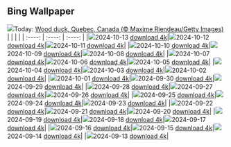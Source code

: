 ## Bing Wallpaper
![](./wallpaper/2024-10-13.jpg)Today: [Wood duck, Quebec, Canada (© Maxime Riendeau/Getty Images)](./wallpaper/2024-10-13.jpg)
|      |      |      |
| :----: | :----: | :----: |
|![](./wallpaper/2024-10-13_sm.jpg)2024-10-13 [download 4k](./wallpaper/2024-10-13.jpg)|![](./wallpaper/2024-10-12_sm.jpg)2024-10-12 [download 4k](./wallpaper/2024-10-12.jpg)|![](./wallpaper/2024-10-11_sm.jpg)2024-10-11 [download 4k](./wallpaper/2024-10-11.jpg)|
|![](./wallpaper/2024-10-10_sm.jpg)2024-10-10 [download 4k](./wallpaper/2024-10-10.jpg)|![](./wallpaper/2024-10-09_sm.jpg)2024-10-09 [download 4k](./wallpaper/2024-10-09.jpg)|![](./wallpaper/2024-10-08_sm.jpg)2024-10-08 [download 4k](./wallpaper/2024-10-08.jpg)|
|![](./wallpaper/2024-10-07_sm.jpg)2024-10-07 [download 4k](./wallpaper/2024-10-07.jpg)|![](./wallpaper/2024-10-06_sm.jpg)2024-10-06 [download 4k](./wallpaper/2024-10-06.jpg)|![](./wallpaper/2024-10-05_sm.jpg)2024-10-05 [download 4k](./wallpaper/2024-10-05.jpg)|
|![](./wallpaper/2024-10-04_sm.jpg)2024-10-04 [download 4k](./wallpaper/2024-10-04.jpg)|![](./wallpaper/2024-10-03_sm.jpg)2024-10-03 [download 4k](./wallpaper/2024-10-03.jpg)|![](./wallpaper/2024-10-02_sm.jpg)2024-10-02 [download 4k](./wallpaper/2024-10-02.jpg)|
|![](./wallpaper/2024-10-01_sm.jpg)2024-10-01 [download 4k](./wallpaper/2024-10-01.jpg)|![](./wallpaper/2024-09-30_sm.jpg)2024-09-30 [download 4k](./wallpaper/2024-09-30.jpg)|![](./wallpaper/2024-09-29_sm.jpg)2024-09-29 [download 4k](./wallpaper/2024-09-29.jpg)|
|![](./wallpaper/2024-09-28_sm.jpg)2024-09-28 [download 4k](./wallpaper/2024-09-28.jpg)|![](./wallpaper/2024-09-27_sm.jpg)2024-09-27 [download 4k](./wallpaper/2024-09-27.jpg)|![](./wallpaper/2024-09-26_sm.jpg)2024-09-26 [download 4k](./wallpaper/2024-09-26.jpg)|
|![](./wallpaper/2024-09-25_sm.jpg)2024-09-25 [download 4k](./wallpaper/2024-09-25.jpg)|![](./wallpaper/2024-09-24_sm.jpg)2024-09-24 [download 4k](./wallpaper/2024-09-24.jpg)|![](./wallpaper/2024-09-23_sm.jpg)2024-09-23 [download 4k](./wallpaper/2024-09-23.jpg)|
|![](./wallpaper/2024-09-22_sm.jpg)2024-09-22 [download 4k](./wallpaper/2024-09-22.jpg)|![](./wallpaper/2024-09-21_sm.jpg)2024-09-21 [download 4k](./wallpaper/2024-09-21.jpg)|![](./wallpaper/2024-09-20_sm.jpg)2024-09-20 [download 4k](./wallpaper/2024-09-20.jpg)|
|![](./wallpaper/2024-09-19_sm.jpg)2024-09-19 [download 4k](./wallpaper/2024-09-19.jpg)|![](./wallpaper/2024-09-18_sm.jpg)2024-09-18 [download 4k](./wallpaper/2024-09-18.jpg)|![](./wallpaper/2024-09-17_sm.jpg)2024-09-17 [download 4k](./wallpaper/2024-09-17.jpg)|
|![](./wallpaper/2024-09-16_sm.jpg)2024-09-16 [download 4k](./wallpaper/2024-09-16.jpg)|![](./wallpaper/2024-09-15_sm.jpg)2024-09-15 [download 4k](./wallpaper/2024-09-15.jpg)|![](./wallpaper/2024-09-14_sm.jpg)2024-09-14 [download 4k](./wallpaper/2024-09-14.jpg)|
|![](./wallpaper/2024-09-13_sm.jpg)2024-09-13 [download 4k](./wallpaper/2024-09-13.jpg)|
